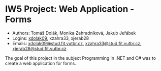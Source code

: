 # IW5 Project: Web Application - Forms
- Authors: Tomáš Dolák, Monika Zahradníková, Jakub Jeřábek
- Logins: [xdolak09](https://www.vut.cz/lide/tomas-dolak-247220), xzahra33, xjerab28
- Emails: <xdolak09@stud.fit.vutbr.cz>, <xzahra33@stud.fit.vutbr.cz>, <xjerab28@stud.fit.vutbr.cz>

The goal of this project in the subject Programming in .NET and C# was to create a web application for forms.
